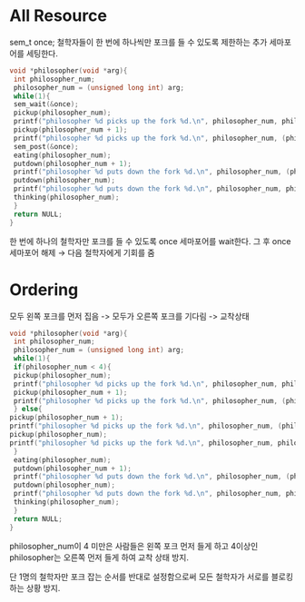 # All Resource

sem_t once;
철학자들이 한 번에 하나씩만 포크를 들 수 있도록 제한하는 추가 세마포어를 세팅한다.


```c
void *philosopher(void *arg){
 int philosopher_num;
 philosopher_num = (unsigned long int) arg;
 while(1){
 sem_wait(&once);
 pickup(philosopher_num);
 printf("philosopher %d picks up the fork %d.\n", philosopher_num, philosopher_num);
 pickup(philosopher_num + 1);
 printf("philosopher %d picks up the fork %d.\n", philosopher_num, (philosopher_num + 1) % NUM);
 sem_post(&once);
 eating(philosopher_num);
 putdown(philosopher_num + 1);
 printf("philosopher %d puts down the fork %d.\n", philosopher_num, (philosopher_num + 1) % NUM);
 putdown(philosopher_num);
 printf("philosopher %d puts down the fork %d.\n", philosopher_num, philosopher_num);
 thinking(philosopher_num);
 }
 return NULL;
}
```
한 번에 하나의 철학자만 포크를 들 수 있도록 once 세마포어를 wait한다.
그 후 once 세마포어 해제 → 다음 철학자에게 기회를 줌


# Ordering


모두 왼쪽 포크를 먼저 집음 -> 모두가 오른쪽 포크를 기다림 -> 교착상태

```c
void *philosopher(void *arg){
 int philosopher_num;
 philosopher_num = (unsigned long int) arg;
 while(1){
 if(philosopher_num < 4){
 pickup(philosopher_num);
 printf("philosopher %d picks up the fork %d.\n", philosopher_num, philosopher_num);
 pickup(philosopher_num + 1);
 printf("philosopher %d picks up the fork %d.\n", philosopher_num, (philosopher_num + 1) % NUM);
 } else{
pickup(philosopher_num + 1);
printf("philosopher %d picks up the fork %d.\n", philosopher_num, (philosopher_num + 1) % NUM);
pickup(philosopher_num);
printf("philosopher %d picks up the fork %d.\n", philosopher_num, philosopher_num);
 }
 eating(philosopher_num);
 putdown(philosopher_num + 1);
 printf("philosopher %d puts down the fork %d.\n", philosopher_num, (philosopher_num + 1) % NUM);
 putdown(philosopher_num);
 printf("philosopher %d puts down the fork %d.\n", philosopher_num, philosopher_num);
 thinking(philosopher_num);
 }
 return NULL;
}
```

philosopher_num이 4 미만은 사람들은 왼쪽 포크 먼저 들게 하고 4이상인 philosopher는 오른쪽 먼저 들게 하여 교착 상태 방지.

단 1명의 철학자만 포크 잡는 순서를 반대로 설정함으로써 모든 철학자가 서로를 블로킹하는 상황 방지.



